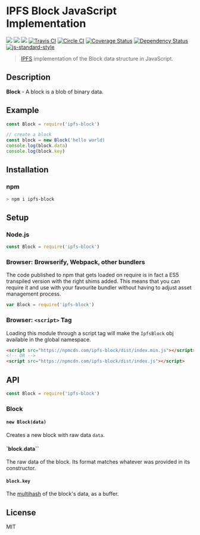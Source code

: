 IPFS Block JavaScript Implementation
====================================

[![](https://img.shields.io/badge/made%20by-Protocol%20Labs-blue.svg?style=flat-square)](http://ipn.io)
[![](https://img.shields.io/badge/project-IPFS-blue.svg?style=flat-square)](http://ipfs.io/)
[![](https://img.shields.io/badge/freenode-%23ipfs-blue.svg?style=flat-square)](http://webchat.freenode.net/?channels=%23ipfs)
[![Travis CI](https://travis-ci.org/ipfs/js-ipfs-block.svg?branch=master)](https://travis-ci.org/ipfs/js-ipfs-block)
[![Circle CI](https://circleci.com/gh/ipfs/js-ipfs-block.svg?style=svg)](https://circleci.com/gh/ipfs/js-ipfs-block)
[![Coverage Status](https://coveralls.io/repos/github/ipfs/js-ipfs-block/badge.svg?branch=master)](https://coveralls.io/github/ipfs/js-ipfs-block?branch=master)
[![Dependency Status](https://david-dm.org/ipfs/js-ipfs-block.svg?style=flat-square)](https://david-dm.org/ipfs/js-ipfs-block)
[![js-standard-style](https://img.shields.io/badge/code%20style-standard-brightgreen.svg?style=flat-square)](https://github.com/feross/standard)

> [IPFS][ipfs] implementation of the Block data structure in JavaScript.

## Description

**Block** - A block is a blob of binary data.

## Example

```js
const Block = require('ipfs-block')

// create a block
const block = new Block('hello world)
console.log(block.data)
console.log(block.key)
```

## Installation

### npm

```sh
> npm i ipfs-block
```

## Setup

### Node.js

```js
const Block = require('ipfs-block')
```

### Browser: Browserify, Webpack, other bundlers

The code published to npm that gets loaded on require is in fact a ES5
transpiled version with the right shims added. This means that you can require
it and use with your favourite bundler without having to adjust asset management
process.

```js
var Block = require('ipfs-block')
```

### Browser: `<script>` Tag

Loading this module through a script tag will make the `IpfsBlock` obj available in
the global namespace.

```html
<script src="https://npmcdn.com/ipfs-block/dist/index.min.js"></script>
<!-- OR -->
<script src="https://npmcdn.com/ipfs-block/dist/index.js"></script>
```

## API

```js
const Block = require('ipfs-block')
```

### Block

#### `new Block(data)`

Creates a new block with raw data `data`.

#### `block.data``

The raw data of the block. Its format matches whatever was provided in its
constructor.

#### `block.key`

The [multihash][multihash] of the block's data, as a buffer.


## License

MIT

[ipfs]: https://ipfs.io
[multihash]: https://github.com/jbenet/js-multihash
